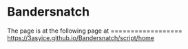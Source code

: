 # Bandersnatch

The page is at the following page at ==================
https://3asyice.github.io/Bandersnatch/script/home